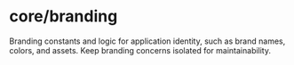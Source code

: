 # core/branding

Branding constants and logic for application identity, such as brand names, colors, and assets. Keep branding concerns
isolated for maintainability.
